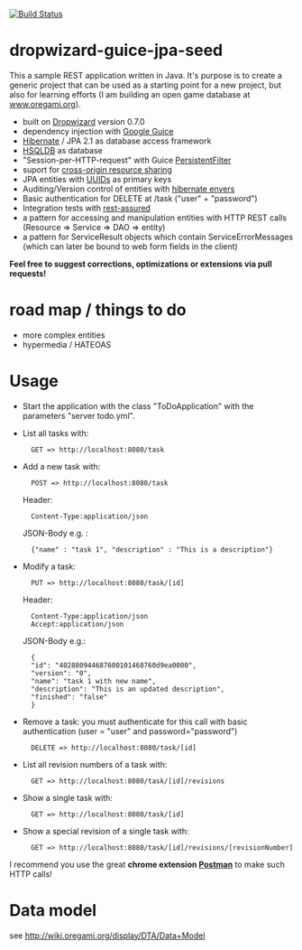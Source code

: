 [![Build Status](https://travis-ci.org/oregami/dropwizard-guice-jpa-seed.png)](https://travis-ci.org/oregami/dropwizard-guice-jpa-seed)

dropwizard-guice-jpa-seed
=========================
This a sample REST application written in Java. It's purpose is to create a generic project that can be used as a starting point for a new project, but also for learning efforts (I am building an open game database at www.oregami.org).

- built on [Dropwizard](https://dropwizard.github.io/dropwizard/) version 0.7.0
- dependency injection with [Google Guice](https://code.google.com/p/google-guice/)
- [Hibernate](http://hibernate.org/) / JPA 2.1 as database access framework
- [HSQLDB](http://hsqldb.org/) as database
- "Session-per-HTTP-request" with Guice [PersistentFilter](https://code.google.com/p/google-guice/wiki/JPA)
- suport for [cross-origin resource sharing](http://en.wikipedia.org/wiki/Cross-origin_resource_sharing)
- JPA entities with [UUIDs](http://en.wikipedia.org/wiki/Universally_Unique_Identifier) as primary keys
- Auditing/Version control of entities with [hibernate envers](http://envers.jboss.org/)
- Basic authentication for DELETE at /task ("user" + "password")
- Integration tests with [rest-assured](https://code.google.com/p/rest-assured/)
- a pattern for accessing and manipulation entities with HTTP REST calls (Resource => Service => DAO => entity)
- a pattern for ServiceResult objects which contain ServiceErrorMessages (which can later be bound to web form fields in the client)

**Feel free to suggest corrections, optimizations or extensions via pull requests!**

# road map / things to do

* more complex entities
* hypermedia / HATEOAS


# Usage

* Start the application with the class "ToDoApplication" with the parameters "server todo.yml".

* List all tasks with:

        GET => http://localhost:8080/task

* Add a new task with:

        POST => http://localhost:8080/task

    Header:

        Content-Type:application/json

    JSON-Body e.g. :

        {"name" : "task 1", "description" : "This is a description"}

* Modify a task:

        PUT => http://localhost:8080/task/[id]

    Header:

        Content-Type:application/json
        Accept:application/json

    JSON-Body e.g.:

        {
        "id": "402880944687600101468760d9ea0000",
        "version": "0",
        "name": "task 1 with new name",
        "description": "This is an updated description",
        "finished": "false"
        }
        
* Remove a task: you must authenticate for this call with basic authentication (user = "user" and password="password")

        DELETE => http://localhost:8080/task/[id]
        
* List all revision numbers of a task with:

        GET => http://localhost:8080/task/[id]/revisions
        
* Show a single task with:

        GET => http://localhost:8080/task/[id]      
        
* Show a special revision of a single task with:

        GET => http://localhost:8080/task/[id]/revisions/[revisionNumber]
        

I recommend you use the great **chrome extension [Postman](http://getpostman.com)** to make such HTTP calls!

# Data model
see http://wiki.oregami.org/display/DTA/Data+Model

